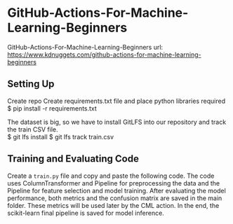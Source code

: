 # GitHub-Actions-For-Machine-Learning-Beginners
GitHub-Actions-For-Machine-Learning-Beginners
url: https://www.kdnuggets.com/github-actions-for-machine-learning-beginners


## Setting Up
Create repo 
Create requirements.txt file and place python libraries required
$ pip install -r requirements.txt


The dataset is big, so we have to install GitLFS into our repository and track the train CSV file.  
$ git lfs install
$ git lfs track train.csv

## Training and Evaluating Code
 Create a `train.py` file and copy and paste the following code.
The code uses ColumnTransformer and Pipeline for preprocessing the data and the Pipeline for feature selection and model training. 
After evaluating the model performance, both metrics and the confusion matrix are saved in the main folder. These metrics will be used later by the CML action.
In the end, the scikit-learn final pipeline is saved for model inference. 